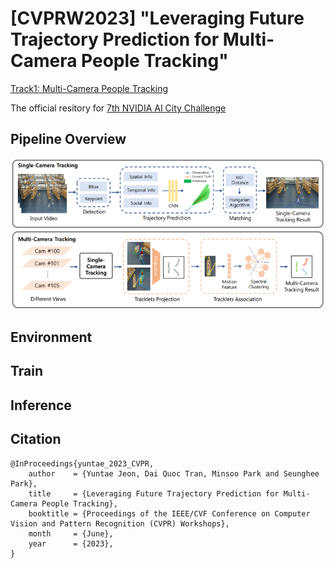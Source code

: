 # [CVPRW2023] "Leveraging Future Trajectory Prediction for Multi-Camera People Tracking"

[Track1: Multi-Camera People Tracking](https://www.aicitychallenge.org/2023-challenge-tracks/)

The official resitory for [7th NVIDIA AI City Challenge](https://www.aicitychallenge.org/)

## Pipeline Overview

<p align="center"><img src="assets/overview.png"/></p>

## Environment

## Train

## Inference

## Citation
```
@InProceedings{yuntae_2023_CVPR,
    author    = {Yuntae Jeon, Dai Quoc Tran, Minsoo Park and Seunghee Park},
    title     = {Leveraging Future Trajectory Prediction for Multi-Camera People Tracking},
    booktitle = {Proceedings of the IEEE/CVF Conference on Computer Vision and Pattern Recognition (CVPR) Workshops},
    month     = {June},
    year      = {2023},
}
```
